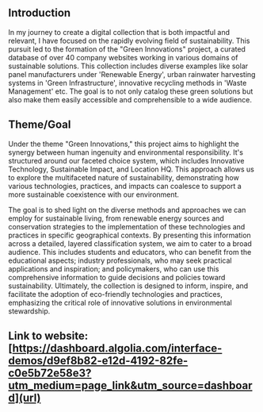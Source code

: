 ## Introduction
In my journey to create a digital collection that is both impactful and relevant, I have focused on the rapidly evolving field of sustainability. This pursuit led to the formation of the "Green Innovations" project, a curated database of over 40 company websites working in various domains of sustainable solutions. This collection includes diverse examples like solar panel manufacturers under 'Renewable Energy', urban rainwater harvesting systems in 'Green Infrastructure', innovative recycling methods in 'Waste Management' etc. The goal is to not only catalog these green solutions but also make them easily accessible and comprehensible to a wide audience.

## Theme/Goal
Under the theme "Green Innovations," this project aims to highlight the synergy between human ingenuity and environmental responsibility. It's structured around our faceted choice system, which includes Innovative Technology, Sustainable Impact, and Location HQ. This approach allows us to explore the multifaceted nature of sustainability, demonstrating how various technologies, practices, and impacts can coalesce to support a more sustainable coexistence with our environment.

The goal is to shed light on the diverse methods and approaches we can employ for sustainable living, from renewable energy sources and conservation strategies to the implementation of these technologies and practices in specific geographical contexts. By presenting this information across a detailed, layered classification system, we aim to cater to a broad audience. This includes students and educators, who can benefit from the educational aspects; industry professionals, who may seek practical applications and inspiration; and policymakers, who can use this comprehensive information to guide decisions and policies toward sustainability.
Ultimately, the collection is designed to inform, inspire, and facilitate the adoption of eco-friendly technologies and practices, emphasizing the critical role of innovative solutions in environmental stewardship.

## Link to website: [https://dashboard.algolia.com/interface-demos/d9ef8b82-e12d-4192-82fe-c0e5b72e58e3?utm_medium=page_link&utm_source=dashboard](url)
